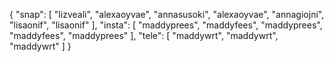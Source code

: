 {
  "snap": [
    "lizveali",
    "alexaoyvae",
    "annasusoki",
    "alexaoyvae",
    "annagiojni",
    "lisaonif",
    "lisaonif"
  ],
  "insta": [
    "maddyprees",
    "maddyfees",
    "maddyprees",
    "maddyfees",
    "maddyprees"
  ],
  "tele": [
    "maddywrt",
    "maddywrt",
    "maddywrt"
  ]
}
